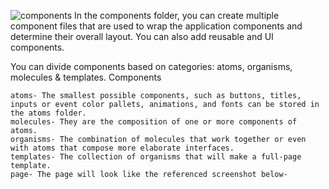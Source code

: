 ![components](https://miro.medium.com/v2/resize:fit:720/format:webp/1*B8JBJgqPz2xI1QyFOnuyeQ.png)
In the components folder, you can create multiple component files that are used to wrap the application components and determine their overall layout. You can also add reusable and UI components.

You can divide components based on categories: atoms, organisms, molecules & templates.
Components

    atoms- The smallest possible components, such as buttons, titles, inputs or event color pallets, animations, and fonts can be stored in the atoms folder.
    molecules- They are the composition of one or more components of atoms.
    organisms- The combination of molecules that work together or even with atoms that compose more elaborate interfaces.
    templates- The collection of organisms that will make a full-page template.
    page- The page will look like the referenced screenshot below-